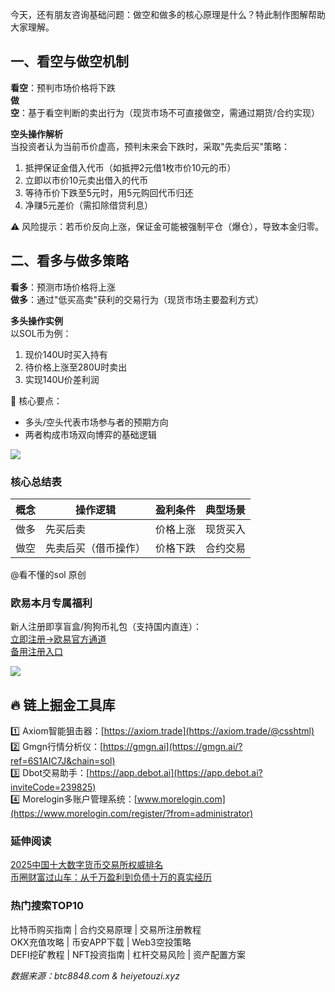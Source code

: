 今天，还有朋友咨询基础问题：做空和做多的核心原理是什么？特此制作图解帮助大家理解。

## 一、看空与做空机制
**看空**：预判市场价格将下跌  
**做空**：基于看空判断的卖出行为（现货市场不可直接做空，需通过期货/合约实现）

**空头操作解析**  
当投资者认为当前币价虚高，预判未来会下跌时，采取"先卖后买"策略：  
1. 抵押保证金借入代币（如抵押2元借1枚市价10元的币）  
2. 立即以市价10元卖出借入的代币  
3. 等待币价下跌至5元时，用5元购回代币归还  
4. 净赚5元差价（需扣除借贷利息）

⚠️ 风险提示：若币价反向上涨，保证金可能被强制平仓（爆仓），导致本金归零。

## 二、看多与做多策略
**看多**：预测市场价格将上涨  
**做多**：通过"低买高卖"获利的交易行为（现货市场主要盈利方式）

**多头操作实例**  
以SOL币为例：  
1. 现价140U时买入持有  
2. 待价格上涨至280U时卖出  
3. 实现140U价差利润

📌 核心要点：  
- 多头/空头代表市场参与者的预期方向  
- 两者构成市场双向博弈的基础逻辑  

[![](https://307e939.webp.li/20250422121033293.png)](https://btc8848.com/top-10-exchanges)

### 核心总结表
| 概念    | 操作逻辑                | 盈利条件      | 典型场景       |
|---------|-------------------------|---------------|----------------|
| 做多    | 先买后卖                | 价格上涨      | 现货买入       |
| 做空    | 先卖后买（借币操作）    | 价格下跌      | 合约交易       |

@看不懂的sol 原创

### 欧易本月专属福利
新人注册即享盲盒/狗狗币礼包（支持国内直连）：  
[立即注册→欧易官方通道](https://www.okx.com/zh-hans/join/74873351)  
[备用注册入口](https://www.chouyi.world/zh-hans/join/18639032)

[![](https://fe095ec.webp.li/top-10-exchanges-001.jpg)](https://www.chouyi.world/zh-hans/join/18639032)

## 🔥 链上掘金工具库
1️⃣ Axiom智能狙击器：[https://axiom.trade](https://axiom.trade/@csshtml)  
2️⃣ Gmgn行情分析仪：[https://gmgn.ai](https://gmgn.ai/?ref=6S1AIC7J&chain=sol)  
3️⃣ Dbot交易助手：[https://app.debot.ai](https://app.debot.ai?inviteCode=239825)  
4️⃣ Morelogin多账户管理系统：[www.morelogin.com](https://www.morelogin.com/register/?from=administrator)  

### 延伸阅读
[2025中国十大数字货币交易所权威排名](https://btc8848.com/top-10-exchanges/)  
[币圈财富过山车：从千万盈利到负债十万的真实经历](https://heiyetouzi.xyz/biquanstory001/)

### 热门搜索TOP10
比特币购买指南 | 合约交易原理 | 交易所注册教程  
OKX充值攻略 | 币安APP下载 | Web3空投策略  
DEFI挖矿教程 | NFT投资指南 | 杠杆交易风险 | 资产配置方案  

*数据来源：btc8848.com & heiyetouzi.xyz*